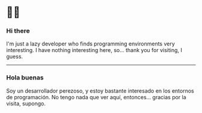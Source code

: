 # 👋🙂

### Hi there

I'm just a lazy developer who finds programming environments very interesting.
I have nothing interesting here, so... thank you for visiting, I guess.


---

### Hola buenas

Soy un desarrollador perezoso, y estoy bastante interesado en los entornos de programación.
No tengo nada que ver aquí, entonces... gracias por la visita, supongo.
